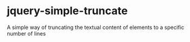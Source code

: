 jquery-simple-truncate
======================

A simple way of truncating the textual content of elements to a specific number of lines